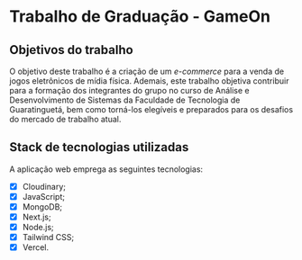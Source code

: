 # Trabalho de Graduação - GameOn

## Objetivos do trabalho
O objetivo deste trabalho é a criação de um <em>e-commerce</em> para a venda de jogos eletrônicos de mídia física.
Ademais, este trabalho objetiva contribuir para a formação dos integrantes do grupo no curso de Análise e Desenvolvimento de Sistemas da Faculdade de Tecnologia de Guaratinguetá, bem como torná-los elegíveis e preparados para os desafios do mercado de trabalho atual.

## Stack de tecnologias utilizadas
A aplicação web emprega as seguintes tecnologias:
- [X] Cloudinary;
- [X] JavaScript;
- [X] MongoDB;
- [X] Next.js;
- [X] Node.js;
- [X] Tailwind CSS;
- [X] Vercel.
